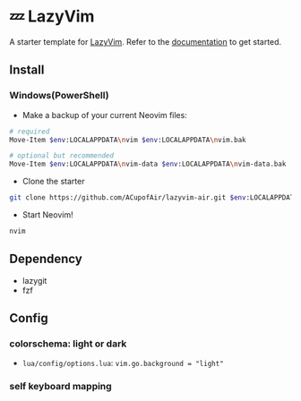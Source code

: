# 💤 LazyVim

A starter template for [LazyVim](https://github.com/LazyVim/LazyVim).
Refer to the [documentation](https://lazyvim.github.io/installation) to get started.

## Install

### Windows(PowerShell)

- Make a backup of your current Neovim files:

```bash
# required
Move-Item $env:LOCALAPPDATA\nvim $env:LOCALAPPDATA\nvim.bak

# optional but recommended
Move-Item $env:LOCALAPPDATA\nvim-data $env:LOCALAPPDATA\nvim-data.bak
```

- Clone the starter

```bash
git clone https://github.com/ACupofAir/lazyvim-air.git $env:LOCALAPPDATA\nvim
```

- Start Neovim!

```bash
nvim
```

## Dependency

- lazygit
- fzf

## Config

### colorschema: light or dark

- `lua/config/options.lua`: `vim.go.background = "light"`

### self keyboard mapping

<!--TODO:-->
